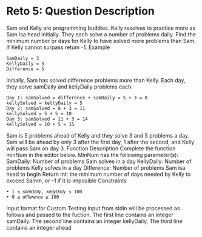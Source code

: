 ﻿# Reto 5: Question Description
Sam and Kelly are programming buddies. Kelly resolves to practice more as Sam isa head initially.
They each solve a number of problems daily. Find the mínimum number or days for Kelly to have
solved more problems than Sam. If Kelly cannot surpass retum -1.
Example
```
SamDaily = 3
KellyDaily = 5
Difference = 5
```
Initially, Sam has solved difference problems more than Kelly. Each day, they solve samDaily and
kellyDaily problems each.
```
Day 1: samSolved = difference + samDaily = 5 + 3 = 8
kellySolved = kellyDaily = 5
Day 2: samSolved = 8 + 3 = 11
kellySolved = 5 + 5 = 10
Day 3: samSolved = 11 + 3 = 14
kellySolved = 10 + 5 = 15
```

Sam is 5 problems ahead of Kelly and they solve 3 and 5 problems a day. Sam will be ahead by only
3 after the first day, 1 after the second, and Kelly will pass Sam on day 3.
Function Description
Complete the function minNum in the editor below.
MinNum has the following parameter(s):
SamDaily: Number of problems Sam solves in a day
KellyDaily: Number of problems Kelly solves in a day
Difference: Number of problems Sam isa head to begin
Return
Int: the minimum number of days needed by Kelly to exceed Samm, or -1 if it is imposible
Constraints
```
• 1 ≤ 𝑠𝑎𝑚𝐷𝑎𝑖𝑙𝑦, 𝑘𝑒𝑙𝑙𝑦𝐷𝑎𝑖𝑙𝑦 ≤ 100
• 0 ≤ 𝑑𝑖𝑓𝑓𝑒𝑟𝑒𝑛𝑐𝑒 ≤ 100
```
Input format for Custom Testing
Input from stdin will be processed as follows and passed to the fuction.
The first line contains an integer samDaily.
The second line contains an integer kellyDaily.
The third line contains an integer ahead